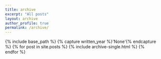 ```yaml
---
title: archive
excerpt: "All posts"
layout: archive
author_profile: true
permalink: /archive/
---
```


{% include base_path %}
{% capture written_year %}'None'{% endcapture %}
{% for post in site.posts %}
  {% include archive-single.html %}
{% endfor %}

